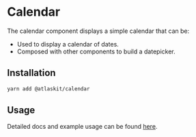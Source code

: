 
# Calendar

The calendar component displays a simple calendar that can be:

* Used to display a calendar of dates.
* Composed with other components to build a datepicker.

## Installation

```sh
yarn add @atlaskit/calendar
```

## Usage

Detailed docs and example usage can be found [here](https://atlaskit.atlassian.com/packages/design-system/calendar).
